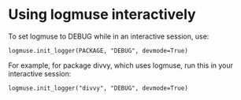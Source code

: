 # Using logmuse interactively


To set logmuse to DEBUG while in an interactive session, use:

```
logmuse.init_logger(PACKAGE, "DEBUG", devmode=True)
```

For example, for package divvy, which uses logmuse, run this in your interactive session:

```
logmuse.init_logger("divvy", "DEBUG", devmode=True)
```

